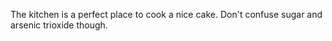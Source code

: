 The kitchen is a perfect place to cook a nice cake.
Don't confuse sugar and arsenic trioxide though.
